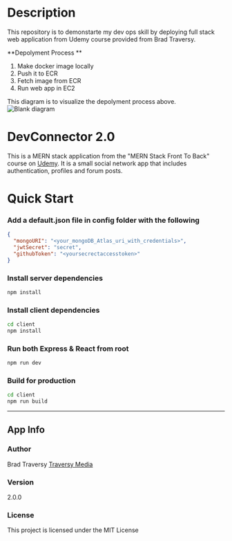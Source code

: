 # Description

This repository is to demonstarte my dev ops skill by deploying full stack web application from Udemy course provided from Brad Traversy. 

**Depolyment Process **
1. Make docker image locally
2. Push it to ECR
3. Fetch image from ECR
4. Run web app in EC2

This diagram is to visualize the depolyment process above.  
![Blank diagram](https://user-images.githubusercontent.com/81988553/210157797-3061f26c-8dab-45fe-859a-945376176067.jpeg)

# DevConnector 2.0

This is a MERN stack application from the "MERN Stack Front To Back" course on [Udemy](https://www.udemy.com/mern-stack-front-to-back/?couponCode=TRAVERSYMEDIA). It is a small social network app that includes authentication, profiles and forum posts.

# Quick Start 

### Add a default.json file in config folder with the following

```json
{
  "mongoURI": "<your_mongoDB_Atlas_uri_with_credentials>",
  "jwtSecret": "secret",
  "githubToken": "<yoursecrectaccesstoken>"
}
```

### Install server dependencies

```bash
npm install
```

### Install client dependencies

```bash
cd client
npm install
```

### Run both Express & React from root

```bash
npm run dev
```

### Build for production

```bash
cd client
npm run build
```
---
## App Info

### Author

Brad Traversy
[Traversy Media](http://www.traversymedia.com)

### Version

2.0.0

### License

This project is licensed under the MIT License
